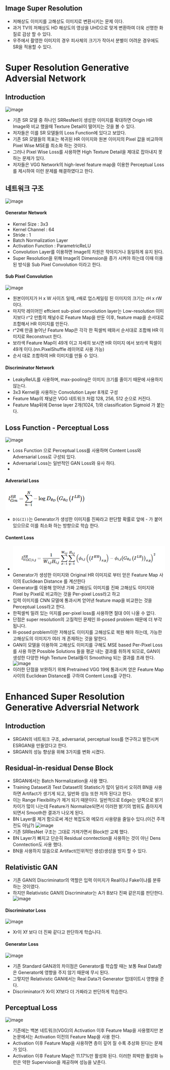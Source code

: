 ## Image Super Resolution
- 저해상도 이미지를 고해상도 이미지로 변환시키는 문제 이다.
- 과거 TV의 저해상도 HD 해상도의 영상을 UHD으로 맞게 변환하여 더욱 선명한 화질로 감상 할 수 있다.
- 우주에서 촬영한 이미지의 경우 피사체의 크기가 작아서 분별이 어려운 경우에도 SR을 적용할 수 있다.

# Super Resolution Generative Adversial Network

## Introduction
![image](https://wikidocs.net/images/page/146367/SRGAN_FIG6.PNG)
- 기존 SR 모델 중 하나인 SRResNet이 생성한 이미지를 확대하면 Origin HR Image와 비교 했을때 Texture Detail이 떨어지는 것을 볼 수 있다.
- 저자들은 이를 SR 모델들의 Loss Function에 있다고 보았다.
- 기존 SR 모델들의 목표는 복귀된 HR 이미지와 원본 이미지의 Pixel 값을 비교하여 Pixel Wise MSE를 최소화 하는 것이다.
- 그러나 Pixel Wise Loss를 사용하면 High Texture Detail을 제대로 잡아내지 못하는 문제가 있다.
- 저자들은 VGG Network의 high-level feature map을 이용한 Perceptual Loss를 제시하여 이런 문제를 해결하였다고 한다.

## 네트워크 구조
![image](https://img1.daumcdn.net/thumb/R1280x0/?scode=mtistory2&fname=https%3A%2F%2Fblog.kakaocdn.net%2Fdn%2FdgNkmZ%2Fbtq3suKq2GI%2F0ItkwkQxDKcXosKXqKSufk%2Fimg.png)

#### Generator Network
- Kernel Size : 3x3
- Kernel Channel : 64
- Stride : 1
- Batch Normalization Layer
- Activation Function : ParametricReLU
- Convolution Layer를 이용하면 Image의 차원은 작아지거나 동일하게 유지 된다.
- Super Resolution을 위해 Image의 Dimension을 증가 시켜야 하는데 이때 이용된 방식을 Sub Pixel Convolution 이라고 한다.

#### Sub Pixel Convolution
![image](https://img1.daumcdn.net/thumb/R1280x0/?scode=mtistory2&fname=https%3A%2F%2Fk.kakaocdn.net%2Fdn%2Fltk30%2Fbtq7DUUk55S%2FVrGOiyCx3wKi8Xg2wRij9K%2Fimg.png)
- 원본이미지가 H x W 사이즈 일때, r배로 업스케일링 된 이미지의 크기는 rH x rW이다.
- 마지막 레이어인 effcient sub-pixel convolution layer는 Low-resolution 이미지보다 r^2 만틈의 채널수로 Feature Map을 만둔 이후, feature map을 순서대로 조합해서 HR 이미지를 만든다.
- r^2배 만큼 늘어난 Feature Map은 각각 한 픽셀씩 떼와서 순서대로 조합해 HR 이미지로 Reconstruct 한다.
- 보라색 Feature Map이 49개 이고 자세히 보시면 HR 이미지 에서 보라색 픽셀이 49개 이다.(nn.PixelShuffle 레이어로 사용 가능)
- 순서 대로 조합하여 HR 이미지를 만들 수 있다.

#### Discriminator Network
- LeakyReUL를 사용하며, max-pooling은 이미지 크기를 줄이기 때문에 사용하지 않는다.
- 3x3 Kernel을 사용하는 Convolution Layer 8개로 구성
- Feature Map의 채널은 VGG 네트워크 처럼 128, 256, 512 순으로 커진다.
- Feature Map뒤에 Dense layer 2개(1024, 1)와 classification Sigmoid 가 붙는다.


## Loss Function - Perceptual Loss
![image](https://media.vlpt.us/images/cha-suyeon/post/623efc08-b6a6-4cf8-b29f-6aa1283ee629/image.png)
- Loss Function 으로 Perceptual Loss를 사용하며 Content Loss와 Adversarial Loss로 구성되 있다.
- Adversarial Loss는 일반적인 GAN Loss와 유사 하다.
- 

#### Adverarial Loss
![](Image/srgan_adversarial_loss.PNG)
- ```D(G(I))```는 Generator가 생성한 이미지를 진짜라고 판단할 확률로 앞에 - 가 붙어 있으므로 이를 최소화 하는 방향으로 학습 한다.

#### Content Loss
- ![](Image/srgan_content_loss.PNG)
- Generator가 생성한 이미지와 Original HR 이미지로 부터 얻은 Feature Map 사이의 Euclidean Distance 를 계산한다
- Generator를 이용해 얻어낸 가짜 고해상도 이미지를 진짜 고해상도 이미지와 Pixel by Pixel로 비교하는 것을 Per-pixel Loss라고 하고 
- 입력 이미지를 CNN 모델에 통과시켜 얻어낸 feature map을 비교한는 것을 Perceptual Loss라고 한다.
- 한픽셀씩 밀려 있는 미지를 per-pixel loss를 사용하면 절대 0이 나올 수 없다. 
- 단점은 super resolution의 고질적인 문제인 Ill-posed problem 때문에 더 부각됩니다.
- Ill-posed problem이란 저해상도 이미지를 고해상도로 복원 해야 하는데, 가능한 고해상도의 이미지가 여러 개 존재하는 것을 말한다.
- GAN이 모델을 이용하여 고해상도 이미지를 구해도 MSE based Per-Pixel Loss를 사용 하면 Possible Solutions 들을 평균 내는 결과를 취하게 되므로, GAN이 생성한 다양한 High Texture Detail들이 Smoothing 되는 결과를 초래 한다.
![image](https://sanglee325.github.io/assets/images/posts/srgan/f03.PNG)
- 이러한 단점을 보완하기 위해 Pretrained VGG 19에 통과시켜 얻은 Feature Map 사이의 Euclidean Distance를 구하여 Content Loss를 구한다.


# Enhanced Super Resolution Generative Adversrial Network

## Introduction
- SRGAN의 네트워크 구조, adversarial, perceptual loss를 연구하고 발전시켜 ESRGAN을 만들었다고 한다.
- SRGAN의 성능 향상을 위해 3가지를 변화 시켰다.
## Residual-in-residual Dense Block
- SRGAN에서는 Batch Normalization을 사용 했다.
- Training Dataset과 Test Dataset의 Statistic가 많이 달라서 오히려 BN을 사용하면 Artifact가 생기게 되고, 일반화 성능 또한 저하 된다고 한다.
- 이는 Range Flexibility가 제거 되기 때문이다. 일반적으로 Edge는 양쪽으로 밝기 차이가 많이 나는데 Feature가 Normalize되면서 이러한 밝기의 범위도 좁아지게 되면서 Smooth한 결과가 나오게 된다.
- BN Layer를 제거 함으로써 계산 복잡도와 메모리 사용량을 줄일수 있다.(이건 주객전도 아님?)
![image](https://img1.daumcdn.net/thumb/R1280x0/?scode=mtistory2&fname=https%3A%2F%2Fblog.kakaocdn.net%2Fdn%2FthFaB%2FbtrqNLRE0Va%2FydtkURqs9B0Ni4tQKRiYxk%2Fimg.png)
- 기존 SRResNet 구조는 그대로 가져가면서 Block만 교체 했다.
- BN Layer가 빠지고 단순히 Residual conntection을 사용하는 것이 아닌 Dens Conntection도 사용 했다.
- BN을 사용하지 않음으로 Artifact(인위적인 생성)생성을 방지 할 수 있다.

## Relativistic GAN
- 기존 GAN의 Discriminator의 역할은 입력 이미지가 Real이냐 Fake이냐를 분류 하는 것이였다.
- 하지만 Relativistic GAN의 Discriminator는 A가 B보다 진짜 같은지를 판단한다.
![image](https://img1.daumcdn.net/thumb/R1280x0/?scode=mtistory2&fname=https%3A%2F%2Fblog.kakaocdn.net%2Fdn%2FdGCpa0%2FbtrqN2LYSeE%2FFqwx2bud9hd0FeWx2eD2V0%2Fimg.png)

#### Discriminator Loss
![image](https://img1.daumcdn.net/thumb/R1280x0/?scode=mtistory2&fname=https%3A%2F%2Fblog.kakaocdn.net%2Fdn%2FkTG1E%2FbtrqMRY7r4W%2FKNXNpYLDrKsWEukNg4dse1%2Fimg.png)
- Xr이 Xf 보다 더 진짜 같다고 판단하게 학습니다.

#### Generator Loss
![image](https://img1.daumcdn.net/thumb/R1280x0/?scode=mtistory2&fname=https%3A%2F%2Fblog.kakaocdn.net%2Fdn%2Fcnf9SP%2FbtrqPigHhDQ%2F2SOAVx5wKqip1pbM6ziziK%2Fimg.png)
- 기존 Standard GAN과의 차이점은 Generator를 학습할 때는 보통 Real Data항은 Generator에 영향을 주지 않기 때문에 무시 된다.
- 그렇지만 Relativistic GAN에서는 Real Data가 Generator 업데이트시 영향을 준다.
- Discriminator가 Xr이 Xf보다 더 가짜라고 판단하게 학습한다.

## Perceptual Loss
![image](https://img1.daumcdn.net/thumb/R1280x0/?scode=mtistory2&fname=https%3A%2F%2Fblog.kakaocdn.net%2Fdn%2Fb0TySQ%2FbtrqRTuGsGE%2FOlNBJNgK1yoHHg32kXeUWK%2Fimg.png)
- 기존에는 백본 네트워크(VGG)의 Activation 이후 Feature Map을 사용했지만 본 논문에서는 Activation 이전의 Feature Map을 사용 한다.
- Activation 이후 Feature Map을 사용하면 층이 깊어 질 수록 추상화 된다는 문제가 있다.
- Activation 이후 Feature Map은 11.17%만 활성화 된다. 이러한 희박한 활성화 뉴런은 약한 Supervision을 제공하며 성능을 낮춘다.
